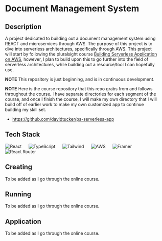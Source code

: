 # Document Management System

## Description
A project dedicated to building out a document management system using REACT and microservices through AWS. The purpose of this project is to dive into serverless architectures, specifically through AWS. This project will start by following the pluralsight course [Building Serverless Application on AWS](https://app.pluralsight.com/paths/skills/building-serverless-applications-on-aws), however, I plan to build upon this to go further into the field of serverless architectures, while building out a resource/tool I can hopefully use.

**NOTE** This repository is just beginning, and is in continuous development.

**NOTE** Here is the course repository that this repo grabs from and follows throughout the course. I have separate directories for each segment of the course, and once I finish the course, I will make my own directory that I will build off of earlier work to make my own customized app to continue building my skill set.
* https://github.com/davidtucker/ps-serverless-app

## Tech Stack
<img style="padding-right:20px;" align=left alt="React" src="https://img.shields.io/badge/react-%2320232a.svg?style=for-the-badge&logo=react&logoColor=%2361DAFB"/>
<img style="padding-right:20px;" align=left alt="TypeScript" src="https://img.shields.io/badge/typescript-%23007ACC.svg?style=for-the-badge&logo=typescript&logoColor=white"/>
<img style="padding-right:20px;" align=left alt="Tailwind" src="https://img.shields.io/badge/tailwindcss-%2338B2AC.svg?style=for-the-badge&logo=tailwind-css&logoColor=white"/>
<img style="padding-right:20px;" align=left alt="AWS" src="https://img.shields.io/badge/AWS-%23FF9900.svg?style=for-the-badge&logo=amazon-aws&logoColor=white"/>
<img style="padding-right:20px;" align=left alt="Framer" src="https://img.shields.io/badge/Framer-black?style=for-the-badge&logo=framer&logoColor=blue"/>
<img style="padding-right:20px;" alt="React Router" src="https://img.shields.io/badge/React_Router-CA4245?style=for-the-badge&logo=react-router&logoColor=white"/>

## Creating
To be added as I go through the online course.

## Running
To be added as I go through the online course.

## Application
To be added as I go through the online course.
